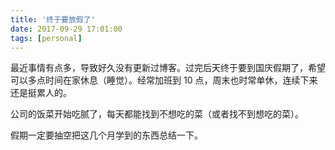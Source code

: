 ```yaml
---
title: '终于要放假了'
date: 2017-09-29 17:01:00
tags: [personal]
---
```


最近事情有点多，导致好久没有更新过博客。过完后天终于要到国庆假期了，希望可以多点时间在家休息（睡觉）。经常加班到 10 点，周末也时常单休，连续下来还是挺累人的。

公司的饭菜开始吃腻了，每天都能找到不想吃的菜（或者找不到想吃的菜）。

假期一定要抽空把这几个月学到的东西总结一下。
